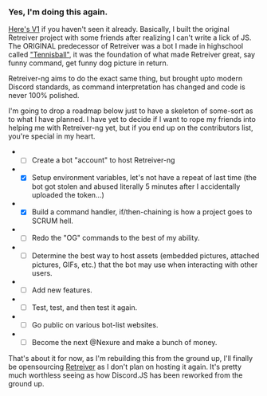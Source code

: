 ### Yes, I'm doing this again.

[Here's V1](https://github.com/Phoenix-Net/Retriever) if you haven't seen it already. Basically, I built the original Retreiver project with some friends after realizing I can't write a lick of JS. The ORIGINAL predecessor of Retreiver was a bot I made in highschool called ["Tennisball"](https://github.com/PhoenixSheppy/Tennisball), it was the foundation of what made Retreiver great, say funny command, get funny dog picture in return.

Retreiver-ng aims to do the exact same thing, but brought upto modern Discord standards, as command interpretation has changed and code is never 100% polished.

I'm going to drop a roadmap below just to have a skeleton of some-sort as to what I have planned. I have yet to decide if I want to rope my friends into helping me with Retreiver-ng yet, but if you end up on the contributors list, you're special in my heart.

* - [ ] Create a bot "account" to host Retreiver-ng
* - [X] Setup environment variables, let's not have a repeat of last time (the bot got stolen and abused literally 5 minutes after I accidentally uploaded the token...)
* - [X] Build a command handler, if/then-chaining is how a project goes to SCRUM hell.
* - [ ] Redo the "OG" commands to the best of my ability.
* - [ ] Determine the best way to host assets (embedded pictures, attached pictures, GIFs, etc.) that the bot may use when interacting with other users.
* - [ ] Add new features.
* - [ ] Test, test, and then test it again.
* - [ ] Go public on various bot-list websites.
* - [ ] Become the next @Nexure and make a bunch of money.

That's about it for now, as I'm rebuilding this from the ground up, I'll finally be opensourcing [Retreiver](https://github.com/Phoenix-Net/Retriever) as I don't plan on hosting it again. It's pretty much worthless seeing as how Discord.JS has been reworked from the ground up.